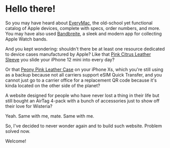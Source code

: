 # Hello there!
 
So you may have heard about [EveryMac](https://everymac.com/), the old-school yet functional catalog of Apple devices, complete with specs, order numbers, and more. You may have also used [Bandbreite](https://bandbreite.watch/), a sleek and modern app for collecting Apple Watch bands. 

And you kept wondering: shouldn't there be at least one resource dedicated to device cases manufactured by Apple? Like that [Pink Citrus Leather Sleeve](Late_2020/iphone_drop) you slide your iPhone 12 mini into every day? 

Or that [Peony Pink Leather Case](Late_2018/iphone_drop) on your iPhone Xs, which you're still using as a backup because not all carriers support eSIM Quick Transfer, and you cannot just go to a carrier office for a replacement QR code because it's kinda located on the other side of the planet?

A website designed for people who have never lost a thing in their life but still bought an AirTag 4-pack with a bunch of accessories just to show off their love for Wisteria? 

Yeah. Same with me, mate. Same with me.

So, I've decided to never wonder again and to build such website. Problem solved now.

Welcome!
